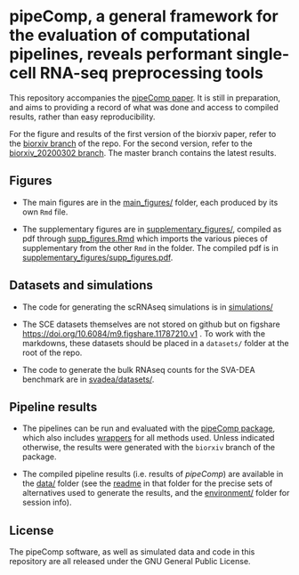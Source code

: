 # pipeComp, a general framework for the evaluation of computational pipelines, reveals performant single-cell RNA-seq preprocessing tools

This repository accompanies the [pipeComp paper](https://doi.org/10.1101/2020.02.02.930578). It is still in preparation, and aims to providing a record of what was done and access to compiled results, rather than easy reproducibility.

For the figure and results of the first version of the biorxiv paper, refer to the [biorxiv branch](https://github.com/markrobinsonuzh/scRNA_pipelines_paper/tree/biorxiv) of the repo. For the second version, refer to the [biorxiv_20200302 branch](https://github.com/markrobinsonuzh/scRNA_pipelines_paper/tree/biorxiv_20200302). The master branch contains the latest results.

## Figures

* The main figures are in the [main_figures/](main_figures) folder, each produced by its own `Rmd` file.

* The supplementary figures are in [supplementary_figures/](supplementary_figures), compiled as pdf through [supp_figures.Rmd](supplementary_figures/supp_figures.Rmd) which imports the various pieces of supplementary from the other `Rmd` in the folder. The compiled pdf is in [supplementary_figures/supp_figures.pdf](supplementary_figures/supp_figures.pdf).

## Datasets and simulations

* The code for generating the scRNAseq simulations is in [simulations/](simulations)

* The SCE datasets themselves are not stored on github but on figshare https://doi.org/10.6084/m9.figshare.11787210.v1 . To work with the markdowns, these datasets should be placed in a `datasets/` folder at the root of the repo.

* The code to generate the bulk RNAseq counts for the SVA-DEA benchmark are in [svadea/datasets/](svadea/datasets).

## Pipeline results

* The pipelines can be run and evaluated with the [pipeComp package](https://github.com/plger/pipeComp), which also includes [wrappers](https://github.com/plger/pipeComp/tree/master/inst/extdata) for all methods used. Unless indicated otherwise, the results were generated with the `biorxiv` branch of the package.

* The compiled pipeline results (i.e. results of _pipeComp_) are available in the [data/](data) folder (see the [readme](data/README.md) in that folder for the precise sets of alternatives used to generate the results, and the [environment/](environment) folder for session info).

## License

The pipeComp software, as well as simulated data and code in this repository are all released under the GNU General Public License.
